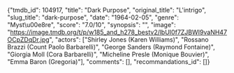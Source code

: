 {"tmdb_id": 104917, "title": "Dark Purpose", "original_title": "L'intrigo", "slug_title": "dark-purpose", "date": "1964-02-05", "genre": "Myst\u00e8re", "score": "7.0/10", "synopsis": "", "image": "https://image.tmdb.org/t/p/w185_and_h278_bestv2/lbUI0f7ZJBWI9vaNH47OCpZDqDr.jpg", "actors": ["Shirley Jones (Karen Williams)", "Rossano Brazzi (Count Paolo Barbarelli)", "George Sanders (Raymond Fontaine)", "Giorgia Moll (Cora Barbarelli)", "Micheline Presle (Monique Bouvier)", "Emma Baron (Gregoria)"], "comments": [], "recommandations_id": []}